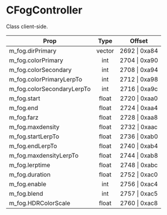 # CFogController
Class client-side.

|Prop|Type|Offset|
|---|:-:|:-:|
|m_fog.dirPrimary|vector|2692 \| 0xa84|
|m_fog.colorPrimary|int|2704 \| 0xa90|
|m_fog.colorSecondary|int|2708 \| 0xa94|
|m_fog.colorPrimaryLerpTo|int|2712 \| 0xa98|
|m_fog.colorSecondaryLerpTo|int|2716 \| 0xa9c|
|m_fog.start|float|2720 \| 0xaa0|
|m_fog.end|float|2724 \| 0xaa4|
|m_fog.farz|float|2728 \| 0xaa8|
|m_fog.maxdensity|float|2732 \| 0xaac|
|m_fog.startLerpTo|float|2736 \| 0xab0|
|m_fog.endLerpTo|float|2740 \| 0xab4|
|m_fog.maxdensityLerpTo|float|2744 \| 0xab8|
|m_fog.lerptime|float|2748 \| 0xabc|
|m_fog.duration|float|2752 \| 0xac0|
|m_fog.enable|int|2756 \| 0xac4|
|m_fog.blend|int|2757 \| 0xac5|
|m_fog.HDRColorScale|float|2760 \| 0xac8|
